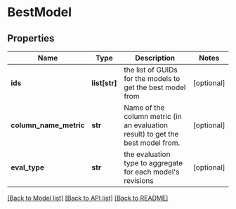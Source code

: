 # BestModel

## Properties
Name | Type | Description | Notes
------------ | ------------- | ------------- | -------------
**ids** | **list[str]** | the list of GUIDs for the models to get the best model from | [optional] 
**column_name_metric** | **str** | Name of the column metric (in an evaluation result) to get the best model from. | [optional] 
**eval_type** | **str** | the evaluation type to aggregate for each model&#39;s revisions | [optional] 

[[Back to Model list]](../README.md#documentation-for-models) [[Back to API list]](../README.md#documentation-for-api-endpoints) [[Back to README]](../README.md)


